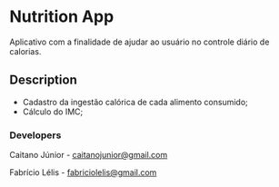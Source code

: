 # Nutrition App
Aplicativo com a finalidade de ajudar ao usuário no controle diário de calorias.

## Description
- Cadastro da ingestão calórica de cada alimento consumido;
- Cálculo do IMC;

### Developers
Caitano Júnior - caitanojunior@gmail.com

Fabrício Lélis - fabriciolelis@gmail.com
